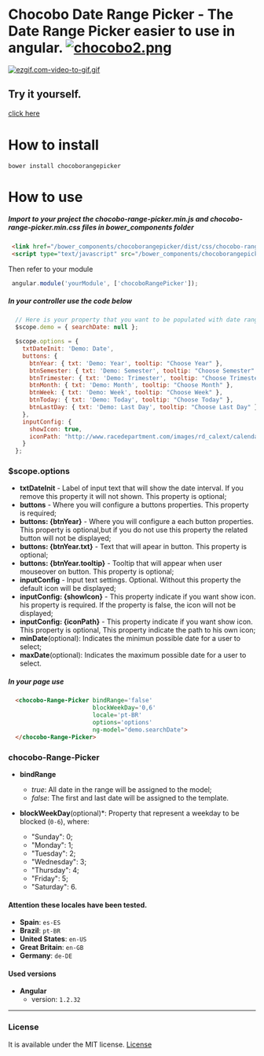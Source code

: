 # Chocobo Date Range Picker - The Date Range Picker easier to use in angular.  [![chocobo2.png](https://s23.postimg.org/9ihipgoej/chocobo2.png "Chocobo Icon")](https://postimg.org/image/k5bbuvwjr)

[![ezgif.com-video-to-gif.gif](https://s13.postimg.org/d7riugr93/ezgif_com_video_to_gif.gif)](https://postimg.org/image/h44uqgc8j/)

## Try it yourself.
[click here](https://chocobo-date-range-picker.herokuapp.com/)

# How to install

```shell
bower install chocoborangepicker
```

# How to use

##### Import to your project the chocobo-range-picker.min.js and chocobo-range-picker.min.css files in bower_components folder
```html
 <link href="/bower_components/chocoborangepicker/dist/css/chocobo-range-picker.min.css" rel="stylesheet">
 <script type="text/javascript" src="/bower_components/chocoborangepicker/dist/js/chocobo-range-picker.min.js"></script>
```

 Then refer to your module
```javascript
 angular.module('yourModule', ['chocoboRangePicker']);
```

##### In your controller use the code below

```javascript
  // Here is your property that you want to be populated with date range.
  $scope.demo = { searchDate: null };  

  $scope.options = {
    txtDateInit: 'Demo: Date',
    buttons: {
      btnYear: { txt: 'Demo: Year', tooltip: "Choose Year" },
      btnSemester: { txt: 'Demo: Semester', tooltip: "Choose Semester" },
      btnTrimester: { txt: 'Demo: Trimester', tooltip: "Choose Trimester" },
      btnMonth: { txt: 'Demo: Month', tooltip: "Choose Month" },
      btnWeek: { txt: 'Demo: Week', tooltip: "Choose Week" },
      btnToday: { txt: 'Demo: Today', tooltip: "Choose Today" },
      btnLastDay: { txt: 'Demo: Last Day', tooltip: "Choose Last Day" }
    },
    inputConfig: {
      showIcon: true,
      iconPath: "http://www.racedepartment.com/images/rd_calext/calendar.png"
    }
  };
```


### $scope.options

* **txtDateInit** - Label of input text that will show the date interval. If you remove this property it will not shown. This property is optional;
* **buttons** - Where you will configure a buttons properties. This property is required;
* **buttons: {btnYear}** - Where you will configure a each button properties. This property is optional,but if you do not use this property the related button will not be displayed;
* **buttons: {btnYear.txt}** - Text that will apear in button. This property is optional;
* **buttons: {btnYear.tooltip}** - Tooltip that will appear when user mouseover on button. This property is optional;
* **inputConfig** - Input text settings. Optional. Without this property the default icon will be displayed;
* **inputConfig: {showIcon}** - This property indicate if you want show icon. his property is required. If the property is false, the icon will not be displayed;
* **inputConfig: {iconPath}** - This property indicate if you want show icon. This property is optional, This property indicate the path to his own icon;
* **minDate**(optional): Indicates the minimun possible date for a user to select;
* **maxDate**(optional): Indicates the maximum possible date for a user to select.

##### In your page use

```html
  <chocobo-Range-Picker bindRange='false'
                        blockWeekDay='0,6'
                        locale='pt-BR'
                        options='options'
                        ng-model="demo.searchDate">
  </chocobo-Range-Picker>
```


### chocobo-Range-Picker

* **bindRange**
  * *true*: All date in the range will be assigned to the model;
  * *false*: The first and last date will be assigned to the template.

* **blockWeekDay**(optional)\*: Property that represent a weekday to be blocked (`0-6`), where:
  * "Sunday": 0;
  * "Monday": 1;
  * "Tuesday": 2;
  * "Wednesday": 3;
  * "Thursday": 4;
  * "Friday": 5;
  * "Saturday": 6.

#### Attention these locales have been tested.

* **Spain**: `es-ES`
* **Brazil**: `pt-BR`
* **United States**: `en-US`
* **Great Britain**: `en-GB`
* **Germany**: `de-DE`

#### Used versions

* **Angular**
  * version: `1.2.32`

***

### License

It is available under the MIT license.
[License](https://opensource.org/licenses/mit-license.php)

